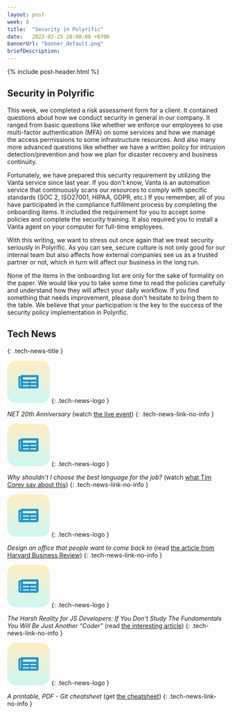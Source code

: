 ```yaml
---
layout: post
week: 8
title:  "Security in Polyrific"
date:   2022-02-25 20:00:00 +0700
bannerUrl: "banner_default.png"
briefDescription: 
---
```


{% include post-header.html %}

## Security in Polyrific

This week, we completed a risk assessment form for a client. It contained questions about how we conduct security in general in our company. It ranged from basic questions like whether we enforce our employees to use multi-factor authentication (MFA) on some services and how we manage the access permissions to some infrastructure resources. And also many more advanced questions like whether we have a written policy for intrusion detection/prevention and how we plan for disaster recovery and business continuity.

Fortunately, we have prepared this security requirement by utilizing the Vanta service since last year. If you don't know, Vanta is an automation service that continuously scans our resources to comply with specific standards (SOC 2, ISO27001, HIPAA, GDPR, etc.) If you remember, all of you have participated in the compliance fulfillment process by completing the onboarding items. It included the requirement for you to accept some policies and complete the security training. It also required you to install a Vanta agent on your computer for full-time employees.

With this writing, we want to stress out once again that we treat security seriously in Polyrific. As you can see, secure culture is not only good for our internal team but also affects how external companies see us as a trusted partner or not, which in turn will affect our business in the long run.

None of the items in the onboarding list are only for the sake of formality on the paper. We would like you to take some time to read the policies carefully and understand how they will affect your daily workflow. If you find something that needs improvement, please don't hesitate to bring them to the table. We believe that your participation is the key to the success of the security policy implementation in Polyrific.

## Tech News
{: .tech-news-title }

![memo](/assets/images/tech-news.svg)
{: .tech-news-logo }

*NET 20th Anniversary* (watch [the live event](https://youtu.be/67tCWKnweso))
{: .tech-news-link-no-info }

![memo](/assets/images/tech-news.svg)
{: .tech-news-logo }

*Why shouldn't I choose the best language for the job?* (watch [what Tim Corey say about this](https://youtu.be/IeN4mrGBNQU))
{: .tech-news-link-no-info }

![memo](/assets/images/tech-news.svg)
{: .tech-news-logo }

*Design an office that people want to come back to* (read [the article from Harvard Business Review](https://hbr.org/2022/01/design-an-office-that-people-want-to-come-back-to))
{: .tech-news-link-no-info }

![memo](/assets/images/tech-news.svg)
{: .tech-news-logo }

*The Harsh Reality for JS Developers: If You Don't Study The Fundamentals You Will Be Just Another “Coder”* (read [the interesting article](https://dev.to/dragosnedelcu/the-harsh-reality-for-js-developers-master-the-fundamentals-or-you-will-be-just-a-coder-21ke))
{: .tech-news-link-no-info }

![memo](/assets/images/tech-news.svg)
{: .tech-news-logo }

*A printable, PDF - Git cheatsheet* (get [the cheatsheet](https://dev.to/tqbit/a-printable-pdf-git-cheatsheet-33bd))
{: .tech-news-link-no-info }
